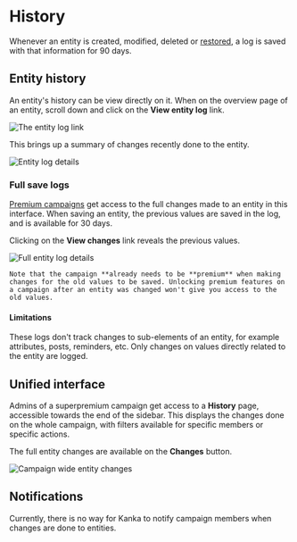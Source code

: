 # History

Whenever an entity is created, modified, deleted or [restored](/features/campaigns/recovery), a log is saved with that information for 90 days.

## Entity history

An entity's history can be view directly on it. When on the overview page of an entity, scroll down and click on the **View entity log** link.

![The entity log link](img/history-entity.png)

This brings up a summary of changes recently done to the entity.

![Entity log details](img/history-entity-detail.png)

### Full save logs

[Premium campaigns](https://kanka.io/premium) get access to the full changes made to an entity in this interface. When saving an entity, the previous values are saved in the log, and is available for 30 days.

Clicking on the **View changes** link reveals the previous values.

![Full entity log details](img/history-entity-full.png)

```{admonition} Warning
Note that the campaign **already needs to be **premium** when making changes for the old values to be saved. Unlocking premium features on a campaign after an entity was changed won't give you access to the old values.
```

#### Limitations

These logs don't track changes to sub-elements of an entity, for example attributes, posts, reminders, etc. Only changes on values directly related to the entity are logged.

## Unified interface

Admins of a superpremium campaign get access to a **History** page, accessible towards the end of the sidebar. This displays the changes done on the whole campaign, with filters available for specific members or specific actions.

The full entity changes are available on the **Changes** button.

![Campaign wide entity changes](img/history-campaign.png)


## Notifications

Currently, there is no way for Kanka to notify campaign members when changes are done to entities.